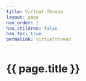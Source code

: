```yaml
---
title: Virtual Thread
layout: page
nav_order: 2
has_children: false
has_toc: true
permalink: virtualthread
---
```


# {{ page.title }}